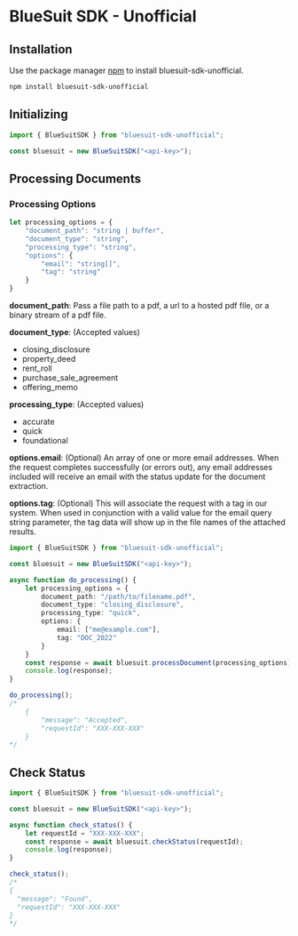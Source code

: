 # BlueSuit SDK - Unofficial

## Installation

Use the package manager [npm](https://www.npmjs.com/) to install bluesuit-sdk-unofficial.

```bash
npm install bluesuit-sdk-unofficial
```

## Initializing

```typescript
import { BlueSuitSDK } from "bluesuit-sdk-unofficial";

const bluesuit = new BlueSuitSDK("<api-key>");

```

## Processing Documents

### Processing Options
```typescript
let processing_options = {
    "document_path": "string | buffer",
    "document_type": "string",
    "processing_type": "string",
    "options": {
        "email": "string[]",
        "tag": "string"
    }
}
```
**document_path**: Pass a file path to a pdf, a url to a hosted pdf file, or a binary stream of a pdf file.

**document_type**: (Accepted values)
  - closing_disclosure
  - property_deed
  - rent_roll
  - purchase_sale_agreement
  - offering_memo

**processing_type**: (Accepted values)
  - accurate
  - quick
  - foundational

**options.email**: (Optional) An array of one or more email addresses. When the request completes successfully (or errors out), any email addresses included will receive an email with the status update for the document extraction. 

**options.tag**: (Optional) This will associate the request with a tag in our system. When used in conjunction with a valid value for the email query string parameter, the tag data will show up in the file names of the attached results.

```typescript
import { BlueSuitSDK } from "bluesuit-sdk-unofficial";

const bluesuit = new BlueSuitSDK("<api-key>");

async function do_processing() {
    let processing_options = {
        document_path: "/path/to/filename.pdf",
        document_type: "closing_disclosure",
        processing_type: "quick",
        options: {
            email: ["me@example.com"],
            tag: "DOC_2022"
        }
    }
    const response = await bluesuit.processDocument(processing_options);
    console.log(response);
}

do_processing();
/*
    {
        "message": "Accepted",
        "requestId": "XXX-XXX-XXX"
    }
*/
```



## Check Status

```typescript
import { BlueSuitSDK } from "bluesuit-sdk-unofficial";

const bluesuit = new BlueSuitSDK("<api-key>");

async function check_status() {
    let requestId = "XXX-XXX-XXX";
    const response = await bluesuit.checkStatus(requestId);
    console.log(response);
}

check_status();
/*
{
  "message": "Found",
  "requestId": "XXX-XXX-XXX"
}
*/
```